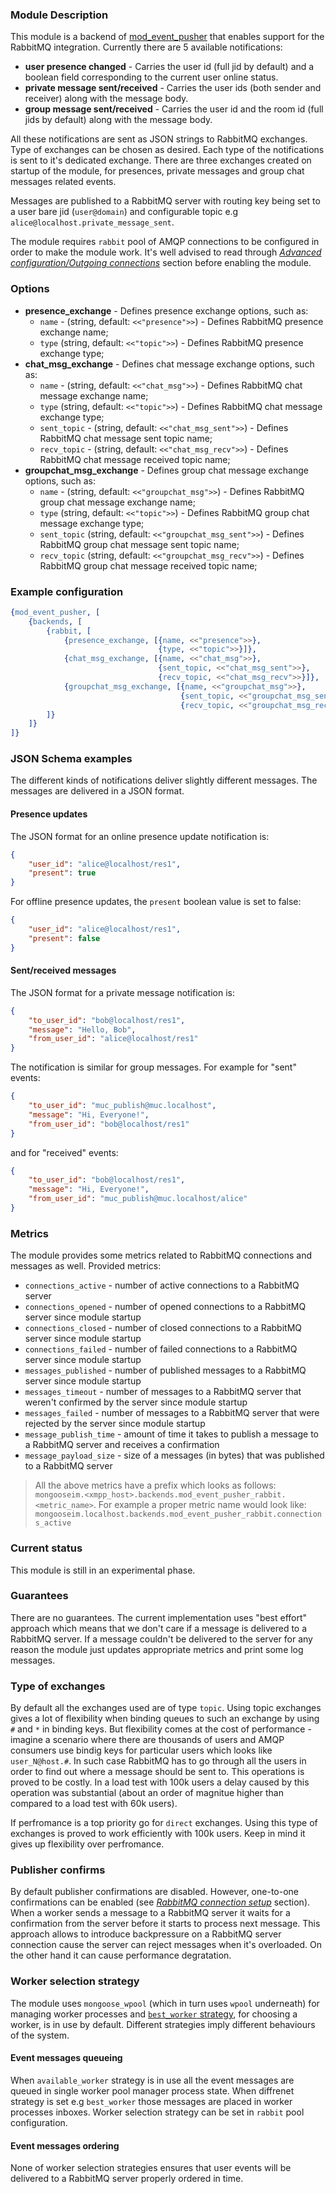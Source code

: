 ### Module Description

This module is a backend of [mod_event_pusher] that enables support for the
RabbitMQ integration. Currently there are 5 available notifications:

* **user presence changed** - Carries the user id (full jid by default) and
a boolean field corresponding to the current user online status.
* **private message sent/received** - Carries the user ids (both sender and
receiver) along with the message body.
* **group message sent/received** - Carries the user id and the room id
(full jids by default) along with the message body.

All these notifications are sent as JSON strings to RabbitMQ exchanges. Type
of exchanges can be chosen as desired. Each type of the notifications is sent
to it's dedicated exchange. There are three exchanges created on startup of the
module, for presences, private messages and group chat messages related events.

Messages are published to a RabbitMQ server with routing key being set to a user
bare jid (`user@domain`) and configurable topic e.g `alice@localhost.private_message_sent`.

The module requires `rabbit` pool of AMQP connections to be configured in order
to make the module work. It's well advised to read through
[*Advanced configuration/Outgoing connections*](../advanced-configuration/outgoing-connections.md)
section before enabling the module.

### Options

* **presence_exchange** - Defines presence exchange options, such as:
  * `name` - (string, default: `<<"presence">>`) - Defines RabbitMQ presence exchange name;
  * `type` (string, default: `<<"topic">>`) - Defines RabbitMQ presence exchange type;
* **chat_msg_exchange** - Defines chat message exchange options, such as:
  * `name` - (string, default: `<<"chat_msg">>`) - Defines RabbitMQ chat message exchange name;
  * `type` (string, default: `<<"topic">>`) - Defines RabbitMQ chat message exchange type;
  * `sent_topic` - (string, default: `<<"chat_msg_sent">>`) - Defines RabbitMQ chat message sent topic name;
  * `recv_topic` - (string, default: `<<"chat_msg_recv">>`) - Defines RabbitMQ chat message received topic name;
* **groupchat_msg_exchange** - Defines group chat message exchange options, such as:
  * `name` - (string, default: `<<"groupchat_msg">>`) - Defines RabbitMQ group chat message exchange name;
  * `type` (string, default: `<<"topic">>`) - Defines RabbitMQ group chat message exchange type;
  * `sent_topic` (string, default: `<<"groupchat_msg_sent">>`) - Defines RabbitMQ group chat message sent topic name;
  * `recv_topic` (string, default: `<<"groupchat_msg_recv">>`) - Defines RabbitMQ group chat message received topic name;

### Example configuration

```Erlang
{mod_event_pusher, [
    {backends, [
        {rabbit, [
            {presence_exchange, [{name, <<"presence">>},
                                 {type, <<"topic">>}]},
            {chat_msg_exchange, [{name, <<"chat_msg">>},
                                 {sent_topic, <<"chat_msg_sent">>},
                                 {recv_topic, <<"chat_msg_recv">>}]},
            {groupchat_msg_exchange, [{name, <<"groupchat_msg">>},
                                      {sent_topic, <<"groupchat_msg_sent">>},
                                      {recv_topic, <<"groupchat_msg_recv">>}]}
        ]}
    ]}
]}
```

### JSON Schema examples
The different kinds of notifications deliver slightly different messages.
The messages are delivered in a JSON format.
#### Presence updates

The JSON format for an online presence update notification is:
```JSON
{
    "user_id": "alice@localhost/res1",
    "present": true
}
```

For offline presence updates, the `present` boolean value is set to false:

```JSON
{
    "user_id": "alice@localhost/res1",
    "present": false
}
```
#### Sent/received messages
The JSON format for a private message notification is:
```JSON
{
    "to_user_id": "bob@localhost/res1",
    "message": "Hello, Bob",
    "from_user_id": "alice@localhost/res1"
}
```
The notification is similar for group messages. For example for "sent" events:
```JSON
{
    "to_user_id": "muc_publish@muc.localhost",
    "message": "Hi, Everyone!",
    "from_user_id": "bob@localhost/res1"
}
```
and for "received" events:

```JSON
{
    "to_user_id": "bob@localhost/res1",
    "message": "Hi, Everyone!",
    "from_user_id": "muc_publish@muc.localhost/alice"
}
```

### Metrics

The module provides some metrics related to RabbitMQ connections and messages
as well. Provided metrics:

  * `connections_active` - number of active connections to a RabbitMQ
  server
  * `connections_opened` - number of opened connections to a RabbitMQ
  server since module startup
  * `connections_closed` - number of closed connections to a RabbitMQ
  server since module startup
  * `connections_failed` - number of failed connections to a RabbitMQ
  server since module startup
  * `messages_published` - number of published messages to a RabbitMQ server
  since module startup
  * `messages_timeout` - number of messages to a RabbitMQ server that weren't
  confirmed by the server since module startup
  * `messages_failed` - number of messages to a RabbitMQ server that were
  rejected by the server since module startup
  * `message_publish_time` - amount of time it takes to publish a message to
  a RabbitMQ server and receives a confirmation
  * `message_payload_size` - size of a messages (in bytes) that was published to
  a RabbitMQ server

> All the above metrics have a prefix which looks as follows:  
> `mongooseim.<xmpp_host>.backends.mod_event_pusher_rabbit.<metric_name>`.
> For example a proper metric name would look like:
> `mongooseim.localhost.backends.mod_event_pusher_rabbit.connections_active`

### Current status

This module is still in an experimental phase.

### Guarantees

There are no guarantees. The current implementation uses "best effort" approach
which means that we don't care if a message is delivered to a RabbitMQ server.
If a message couldn't be delivered to the server for any reason the module
just updates appropriate metrics and print some log messages.

### Type of exchanges

By default all the exchanges used are of type `topic`. Using topic exchanges
gives a lot of flexibility when binding queues to such an exchange by using
`#` and `*` in binding keys. But flexibility comes at the cost of performance -
imagine a scenario where there are thousands of users and AMQP consumers use
bindig keys for particular users which looks like `user_N@host.#`. In such
case RabbitMQ has to go through all the users in order to find out where
a message should be sent to. This operations is proved to be costly. In a load
test with 100k users a delay caused by this operation was substantial (about an
order of magnitue higher than compared to a load test with 60k users).

If perfromance is a top priority go for `direct` exchanges. Using this type of
exchanges is proved to work efficiently with 100k users. Keep in mind it gives
up flexibility over perfromance.

### Publisher confirms

By default publisher confirmations are disabled. However, one-to-one
confirmations can be enabled (see
[*RabbitMQ connection setup*](../advanced-configuration/outgoing-connections.md#rabbitmq-connection-setup)
section). When a worker sends a message to a RabbitMQ server it waits for a
confirmation from the server before it starts to process next message. This
approach allows to introduce backpressure on a RabbitMQ server connection cause
the server can reject messages when it's overloaded. On the other hand it can
cause performance degratation.

### Worker selection strategy

The module uses `mongoose_wpool` (which in turn uses `wpool` underneath) for
managing worker processes  and [`best_worker` strategy](https://github.com/inaka/worker_pool#best_worker),
for choosing a worker, is in use by default. Different strategies imply different
behaviours of the system.

#### Event messages queueing

When `available_worker` strategy is in use all the event messages are queued in
single worker pool manager process state. When diffrenet strategy is set e.g
`best_worker` those messages are placed in worker processes inboxes. Worker
selection strategy can be set in `rabbit` pool configuration.

#### Event messages ordering

None of worker selection strategies ensures that user events will be delivered to
a RabbitMQ server properly ordered in time.

[mod_event_pusher]: ./mod_event_pusher.md
